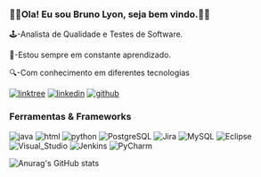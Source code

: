 ### 📖📝Ola! Eu sou Bruno Lyon, seja bem vindo.📝📖
🕹️-Analista de Qualidade e Testes de Software.

🔎-Estou sempre em constante aprendizado.

🔍-Com conhecimento em diferentes tecnologias


[![linktree](https://img.shields.io/badge/linktree-39E09B?style=for-the-badge&logo=linktree&logoColor=white)](https://linktr.ee/BrunoLyon?utm_source=linktree_profile_share&ltsid=a1fe97c2-39fd-4b0c-804c-f2624da97340)
[![linkedin](https://img.shields.io/badge/LinkedIn-0077B5?style=for-the-badge&logo=linkedin&logoColor=white{https://www.linkedin.com/in/bruno-lyon-041a42ab/})](https://www.linkedin.com/in/bruno-lyon-041a42ab/)
[![github](https://img.shields.io/badge/GitHub-100000?style=for-the-badge&logo=github&logoColor=white)](https://github.com/BrunoLyon)

### Ferramentas & Frameworks
![java](https://img.shields.io/badge/JavaScript-F7DF1E?style=for-the-badge&logo=javascript&logoColor=black)
![html](https://img.shields.io/badge/HTML-239120?style=for-the-badge&logo=html5&logoColor=white)
![python](https://img.shields.io/badge/Python-3776AB?style=for-the-badge&logo=python&logoColor=white)
![PostgreSQL](https://img.shields.io/badge/PostgreSQL-316192?style=for-the-badge&logo=postgresql&logoColor=white)
![Jira](https://img.shields.io/badge/Jira-0052CC?style=for-the-badge&logo=Jira&logoColor=white)
![MySQL](https://img.shields.io/badge/MySQL-005C84?style=for-the-badge&logo=mysql&logoColor=white)
![Eclipse](https://img.shields.io/badge/Eclipse-2C2255?style=for-the-badge&logo=eclipse&logoColor=white)
![Visual_Studio](https://img.shields.io/badge/Visual_Studio-5C2D91?style=for-the-badge&logo=visual%20studio&logoColor=white)
![Jenkins](https://img.shields.io/badge/Jenkins-D24939?style=for-the-badge&logo=Jenkins&logoColor=white)
![PyCharm](https://img.shields.io/badge/PyCharm-000000.svg?&style=for-the-badge&logo=PyCharm&logoColor=white)


![Anurag's GitHub stats](https://github-readme-stats.vercel.app/api?username=BrunoLyon&show_icons=true&theme=dracula)

